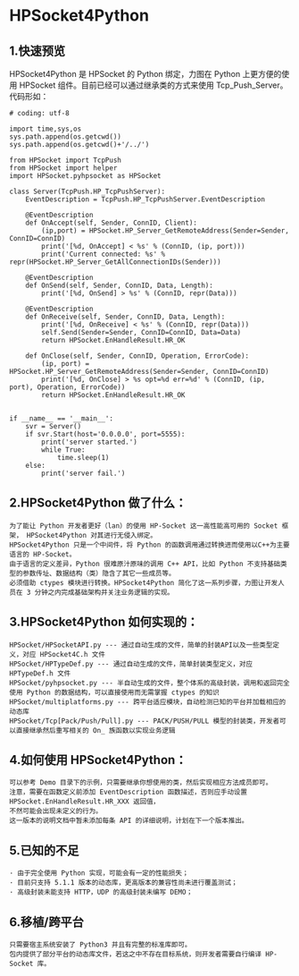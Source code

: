 # HPSocket4Python
## 1.快速预览
HPSocket4Python 是 HPSocket 的 Python 绑定，力图在 Python 上更方便的使用 HPSocket 组件。目前已经可以通过继承类的方式来使用 Tcp_Push_Server。
代码形如：
```
# coding: utf-8

import time,sys,os
sys.path.append(os.getcwd())
sys.path.append(os.getcwd()+'/../')

from HPSocket import TcpPush
from HPSocket import helper
import HPSocket.pyhpsocket as HPSocket

class Server(TcpPush.HP_TcpPushServer):
    EventDescription = TcpPush.HP_TcpPushServer.EventDescription

    @EventDescription
    def OnAccept(self, Sender, ConnID, Client):
        (ip,port) = HPSocket.HP_Server_GetRemoteAddress(Sender=Sender, ConnID=ConnID)
        print('[%d, OnAccept] < %s' % (ConnID, (ip, port)))
        print('Current connected: %s' % repr(HPSocket.HP_Server_GetAllConnectionIDs(Sender)))

    @EventDescription
    def OnSend(self, Sender, ConnID, Data, Length):
        print('[%d, OnSend] > %s' % (ConnID, repr(Data)))

    @EventDescription
    def OnReceive(self, Sender, ConnID, Data, Length):
        print('[%d, OnReceive] < %s' % (ConnID, repr(Data)))
        self.Send(Sender=Sender, ConnID=ConnID, Data=Data)
        return HPSocket.EnHandleResult.HR_OK

    def OnClose(self, Sender, ConnID, Operation, ErrorCode):
        (ip, port) = HPSocket.HP_Server_GetRemoteAddress(Sender=Sender, ConnID=ConnID)
        print('[%d, OnClose] > %s opt=%d err=%d' % (ConnID, (ip, port), Operation, ErrorCode))
        return HPSocket.EnHandleResult.HR_OK


if __name__ == '__main__':
    svr = Server()
    if svr.Start(host='0.0.0.0', port=5555):
        print('server started.')
        while True:
            time.sleep(1)
    else:
        print('server fail.')
```

## 2.HPSocket4Python 做了什么：
    为了能让 Python 开发者更好（lan）的使用 HP-Socket 这一高性能高可用的 Socket 框架， HPSocket4Python 对其进行无侵入绑定。
    HPSocket4Python 只是一个中间件，将 Python 的函数调用通过转换进而使用以C++为主要语言的 HP-Socket。
    由于语言的定义差异，Python 很难原汁原味的调用 C++ API，比如 Python 不支持基础类型的参数传址、数据结构（类）隐含了其它一些成员等。
    必须借助 ctypes 模块进行转换。HPSocket4Python 简化了这一系列步骤，力图让开发人员在 3 分钟之内完成基础架构并关注业务逻辑的实现。

## 3.HPSocket4Python 如何实现的：
    HPSocket/HPSocketAPI.py --- 通过自动生成的文件，简单的封装API以及一些类型定义，对应 HPSocket4C.h 文件
    HPSocket/HPTypeDef.py --- 通过自动生成的文件，简单封装类型定义，对应 HPTypeDef.h 文件
    HPSocket/pyhpsocket.py --- 半自动生成的文件，整个体系的高级封装，调用和返回完全使用 Python 的数据结构，可以直接使用而无需掌握 ctypes 的知识
    HPSocket/multiplatforms.py --- 跨平台适应模块，自动检测已知的平台并加载相应的动态库
    HPSocket/Tcp[Pack/Push/Pull].py --- PACK/PUSH/PULL 模型的封装类，开发者可以直接继承然后重写相关的 On_ 族函数以实现业务逻辑

## 4.如何使用 HPSocket4Python：
    可以参考 Demo 目录下的示例，只需要继承你想使用的类，然后实现相应方法成员即可。
    注意，需要在函数定义前添加 EventDescription 函数描述，否则应手动设置 HPSocket.EnHandleResult.HR_XXX 返回值，
    不然可能会出现未定义的行为。
    这一版本的说明文档中暂未添加每条 API 的详细说明，计划在下一个版本推出。

## 5.已知的不足
    · 由于完全使用 Python 实现，可能会有一定的性能损失；
    · 目前只支持 5.1.1 版本的动态库，更高版本的兼容性尚未进行覆盖测试；
    · 高级封装未能支持 HTTP，UDP 的高级封装未编写 DEMO；

## 6.移植/跨平台
    只需要宿主系统安装了 Python3 并且有完整的标准库即可。
    包内提供了部分平台的动态库文件，若这之中不存在目标系统，则开发者需要自行编译 HP-Socket 库。